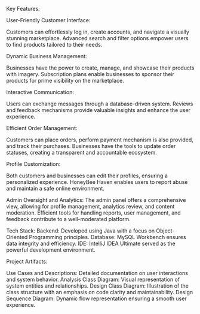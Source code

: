 Key Features:

User-Friendly Customer Interface:

  Customers can effortlessly log in, create accounts, and navigate a visually stunning marketplace.
  Advanced search and filter options empower users to find products tailored to their needs.

Dynamic Business Management:

  Businesses have the power to create, manage, and showcase their products with imagery.
  Subscription plans enable businesses to sponsor their products for prime visibility on the marketplace.

Interactive Communication:

  Users can exchange messages through a database-driven system.
  Reviews and feedback mechanisms provide valuable insights and enhance the user experience.

Efficient Order Management:

  Customers can place orders, perform payment mechanism is also provided, and track their purchases.
  Businesses have the tools to update order statuses, creating a transparent and accountable ecosystem.

Profile Customization:

  Both customers and businesses can edit their profiles, ensuring a personalized experience.
  HoneyBee Haven enables users to report abuse and maintain a safe online environment.

Admin Oversight and Analytics:
  The admin panel offers a comprehensive view, allowing for profile management, analytics review, and content moderation.
  Efficient tools for handling reports, user management, and feedback contribute to a well-moderated platform.

Tech Stack:
Backend: Developed using Java with a focus on Object-Oriented Programming principles.
Database: MySQL Workbench ensures data integrity and efficiency.
IDE: IntelliJ IDEA Ultimate served as the powerful development environment.

 Project Artifacts:

Use Cases and Descriptions: Detailed documentation on user interactions and system behavior.
Analysis Class Diagram: Visual representation of system entities and relationships.
Design Class Diagram: Illustration of the class structure with an emphasis on code clarity and maintainability.
Design Sequence Diagram: Dynamic flow representation ensuring a smooth user experience.
